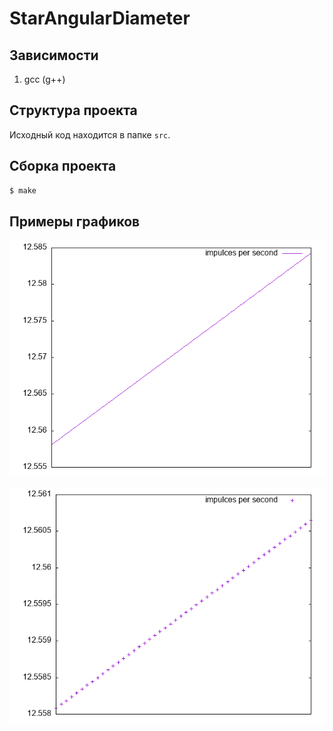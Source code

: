 # StarAngularDiameter

## Зависимости
1. gcc (g++)

## Структура проекта

Исходный код находится в папке `src`.

## Сборка проекта
```bash
$ make
```

## Примеры графиков

![График](./misc/line.png)

![График(точки)](./misc/dots.png)

